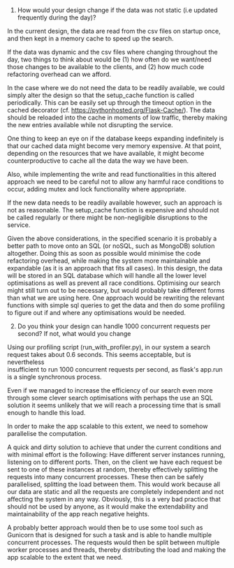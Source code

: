 1. How would your design change if the data was not static (i.e updated frequently
during the day)?

In the current design, the data are read from the csv files on startup once, and
then kept in a memory cache to speed up the search.

If the data was dynamic and the csv files where changing throughout the day,
two things to think about would be (1) how often do we want/need those changes
to be available to the clients, and (2) how much code refactoring overhead can
we afford.

In the case where we do not need the data to be readily available, we could simply
alter the design so that the setup_cache function is called periodically. This can be
easily set up through the timeout option in the cached decorator
(cf. https://pythonhosted.org/Flask-Cache/).  The data should be reloaded into the
cache in moments of low traffic, thereby making the new entries available while not
disrupting the service.

One thing to keep an eye on if the database keeps expanding indefinitely is
that our cached data might become very memory expensive. At that point, depending on
the resources that we have available, it might become counterproductive to cache all
the data the way we have been.

Also, while implementing the write and read functionalities in this altered approach
we need to be careful not to allow any harmful race conditions to occur, adding
mutex and lock functionality where appropriate.

If the new data needs to be readily available however, such an approach is not as reasonable.
The setup_cache function is expensive and should not be called regularly or there might be
non-negligible disruptions to the service.

Given the above considerations, in the specified scenario it is probably a better
path to move onto an SQL (or noSQL, such as MongoDB) solution altogether. Doing
this as soon as possible would minimise the code refactoring overhead, while making
the system more maintainable and expandable (as it is an approach that fits all cases).
In this design, the data will be stored in an SQL database which will handle all
the lower level optimisations as well as prevent all race conditions. Optimising our
search might still turn out to be necessary, but would probably take different forms
than what we are using here. One approach would be rewriting the relevant functions
with simple sql queries to get the data and then do some profiling to figure out
if and where any optimisations would be needed.

2. Do you think your design can handle 1000 concurrent requests per second? If not, what
would you change

Using our profiling script (run_with_profiler.py), in our system a search
request takes about 0.6 seconds. This seems acceptable, but is nevertheless  
insufficient to run 1000 concurrent requests per second, as flask's app.run is a
single synchronous process.

Even if we managed to increase the efficiency of our search even more through some
clever search optimisations with perhaps the use an SQL solution it seems unlikely that
we will reach a processing time that is small enough to handle this load.

In order to make the app scalable to this extent, we need to somehow parallelise the
computation.

A quick and dirty solution to achieve that under the current conditions and with minimal
effort is the following:
Have different server instances running, listening on to different ports. Then,
on the client we have each request be sent to one of these instances at random,
thereby effectively splitting the requests into many concurrent processes. These
then can be safely parallelised, splitting the load between them. This would work
because all our data are static and all the requests are completely independent
and not affecting the system in any way. Obviously, this is a very
bad practice that should not be used by anyone, as it would make the extendability
and maintainability of the app reach negative heights.

A probably better approach would then be to use some tool such as Gunicorn that
is designed for such a task and is able to handle multiple concurrent processes.
The requests would then be split between multiple worker processes and threads,
thereby distributing the load and making the app scalable to the extent that we need.
